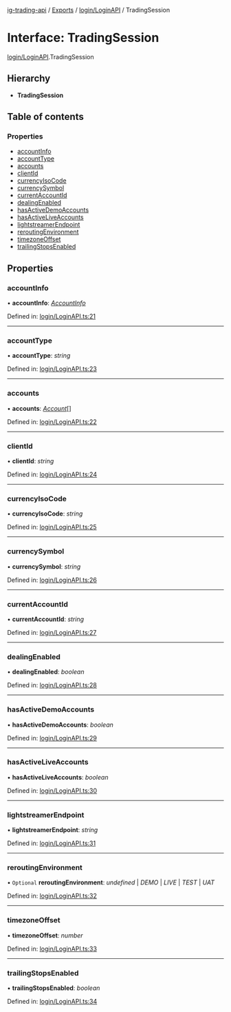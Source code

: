 [ig-trading-api](../../README.md) / [Exports](../../modules.md) / [login/LoginAPI](../../modules/login_loginapi.md) / TradingSession

# Interface: TradingSession

[login/LoginAPI](../../modules/login_loginapi.md).TradingSession

## Hierarchy

- **TradingSession**

## Table of contents

### Properties

- [accountInfo](loginapi.tradingsession.md#accountinfo)
- [accountType](loginapi.tradingsession.md#accounttype)
- [accounts](loginapi.tradingsession.md#accounts)
- [clientId](loginapi.tradingsession.md#clientid)
- [currencyIsoCode](loginapi.tradingsession.md#currencyisocode)
- [currencySymbol](loginapi.tradingsession.md#currencysymbol)
- [currentAccountId](loginapi.tradingsession.md#currentaccountid)
- [dealingEnabled](loginapi.tradingsession.md#dealingenabled)
- [hasActiveDemoAccounts](loginapi.tradingsession.md#hasactivedemoaccounts)
- [hasActiveLiveAccounts](loginapi.tradingsession.md#hasactiveliveaccounts)
- [lightstreamerEndpoint](loginapi.tradingsession.md#lightstreamerendpoint)
- [reroutingEnvironment](loginapi.tradingsession.md#reroutingenvironment)
- [timezoneOffset](loginapi.tradingsession.md#timezoneoffset)
- [trailingStopsEnabled](loginapi.tradingsession.md#trailingstopsenabled)

## Properties

### accountInfo

• **accountInfo**: [_AccountInfo_](loginapi.accountinfo.md)

Defined in: [login/LoginAPI.ts:21](https://github.com/bennycode/ig-trading-api/blob/d998514/src/login/LoginAPI.ts#L21)

---

### accountType

• **accountType**: _string_

Defined in: [login/LoginAPI.ts:23](https://github.com/bennycode/ig-trading-api/blob/d998514/src/login/LoginAPI.ts#L23)

---

### accounts

• **accounts**: [_Account_](loginapi.account.md)[]

Defined in: [login/LoginAPI.ts:22](https://github.com/bennycode/ig-trading-api/blob/d998514/src/login/LoginAPI.ts#L22)

---

### clientId

• **clientId**: _string_

Defined in: [login/LoginAPI.ts:24](https://github.com/bennycode/ig-trading-api/blob/d998514/src/login/LoginAPI.ts#L24)

---

### currencyIsoCode

• **currencyIsoCode**: _string_

Defined in: [login/LoginAPI.ts:25](https://github.com/bennycode/ig-trading-api/blob/d998514/src/login/LoginAPI.ts#L25)

---

### currencySymbol

• **currencySymbol**: _string_

Defined in: [login/LoginAPI.ts:26](https://github.com/bennycode/ig-trading-api/blob/d998514/src/login/LoginAPI.ts#L26)

---

### currentAccountId

• **currentAccountId**: _string_

Defined in: [login/LoginAPI.ts:27](https://github.com/bennycode/ig-trading-api/blob/d998514/src/login/LoginAPI.ts#L27)

---

### dealingEnabled

• **dealingEnabled**: _boolean_

Defined in: [login/LoginAPI.ts:28](https://github.com/bennycode/ig-trading-api/blob/d998514/src/login/LoginAPI.ts#L28)

---

### hasActiveDemoAccounts

• **hasActiveDemoAccounts**: _boolean_

Defined in: [login/LoginAPI.ts:29](https://github.com/bennycode/ig-trading-api/blob/d998514/src/login/LoginAPI.ts#L29)

---

### hasActiveLiveAccounts

• **hasActiveLiveAccounts**: _boolean_

Defined in: [login/LoginAPI.ts:30](https://github.com/bennycode/ig-trading-api/blob/d998514/src/login/LoginAPI.ts#L30)

---

### lightstreamerEndpoint

• **lightstreamerEndpoint**: _string_

Defined in: [login/LoginAPI.ts:31](https://github.com/bennycode/ig-trading-api/blob/d998514/src/login/LoginAPI.ts#L31)

---

### reroutingEnvironment

• `Optional` **reroutingEnvironment**: _undefined_ \| _DEMO_ \| _LIVE_ \| _TEST_ \| _UAT_

Defined in: [login/LoginAPI.ts:32](https://github.com/bennycode/ig-trading-api/blob/d998514/src/login/LoginAPI.ts#L32)

---

### timezoneOffset

• **timezoneOffset**: _number_

Defined in: [login/LoginAPI.ts:33](https://github.com/bennycode/ig-trading-api/blob/d998514/src/login/LoginAPI.ts#L33)

---

### trailingStopsEnabled

• **trailingStopsEnabled**: _boolean_

Defined in: [login/LoginAPI.ts:34](https://github.com/bennycode/ig-trading-api/blob/d998514/src/login/LoginAPI.ts#L34)
